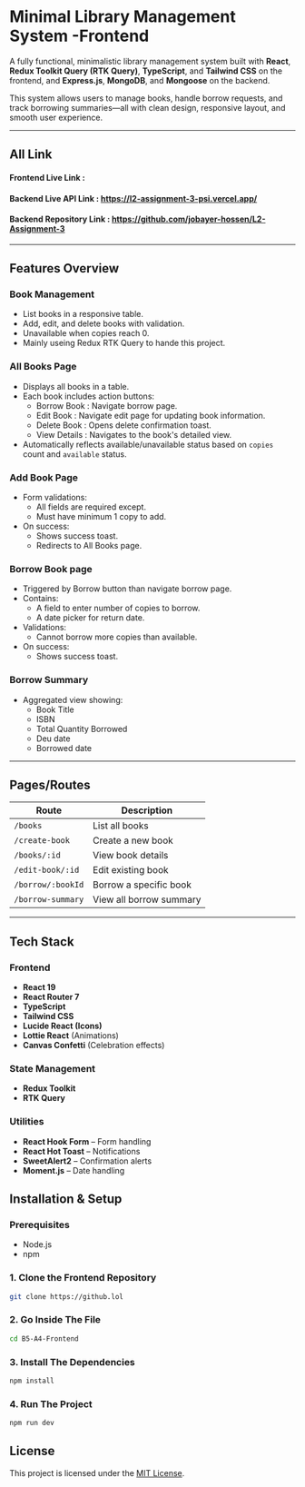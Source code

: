 # Minimal Library Management System -Frontend

A fully functional, minimalistic library management system built with **React**, **Redux Toolkit Query (RTK Query)**, **TypeScript**, and **Tailwind CSS** on the frontend, and **Express.js**, **MongoDB**, and **Mongoose** on the backend.

This system allows users to manage books, handle borrow requests, and track borrowing summaries—all with clean design, responsive layout, and smooth user experience.


---

##  All Link

#### Frontend Live Link :  
#### Backend Live API Link :  https://l2-assignment-3-psi.vercel.app/
#### Backend Repository Link : https://github.com/jobayer-hossen/L2-Assignment-3

---

##  Features Overview

### Book Management
- List books in a responsive table.
- Add, edit, and delete books with validation.
- Unavailable when copies reach 0.
- Mainly useing Redux RTK Query to hande this project.

### All Books Page
- Displays all books in a table.
- Each book includes action buttons:
  - Borrow Book : Navigate borrow page.
  - Edit Book : Navigate edit page for updating book information.
  - Delete Book : Opens delete confirmation toast.
  - View Details : Navigates to the book's detailed view.
- Automatically reflects available/unavailable status based on `copies` count and `available` status.

### Add Book Page
- Form validations:
  - All fields are required except.
  - Must have minimum 1 copy to add.
- On success:
  - Shows success toast.
  - Redirects to All Books page.

### Borrow Book page
- Triggered by Borrow button than navigate borrow page.
- Contains:
  - A field to enter number of copies to borrow.
  - A date picker for return date.
- Validations:
  - Cannot borrow more copies than available.
- On success:
  - Shows success toast.

### Borrow Summary
- Aggregated view showing:
  - Book Title
  - ISBN
  - Total Quantity Borrowed
  - Deu date
  - Borrowed date

---

## Pages/Routes

| Route              | Description                             |
|-------------------|-----------------------------------------|
| `/books`          | List all books                          |
| `/create-book`    | Create a new book                       |
| `/books/:id`      | View book details                       |
| `/edit-book/:id`  | Edit existing book                      |
| `/borrow/:bookId` | Borrow a specific book                  |
| `/borrow-summary` | View all borrow summary         |

---

##  Tech Stack
###  Frontend
- **React 19**
- **React Router 7**
- **TypeScript**
- **Tailwind CSS**
- **Lucide React (Icons)**
- **Lottie React** (Animations)
- **Canvas Confetti** (Celebration effects)

###  State Management
- **Redux Toolkit**
- **RTK Query**

### Utilities
- **React Hook Form** – Form handling
- **React Hot Toast** – Notifications
- **SweetAlert2** – Confirmation alerts
- **Moment.js** – Date handling

## Installation & Setup

### Prerequisites

- Node.js 
- npm 

### 1. Clone the Frontend Repository

```bash
git clone https://github.lol
```

### 2. Go Inside The File 

```bash
cd B5-A4-Frontend
```

### 3. Install The Dependencies 

```bash
npm install 
```
### 4. Run The Project

```bash
npm run dev  
```

## License

This project is licensed under the [MIT License](LICENSE).